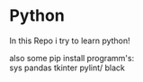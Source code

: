 # Python
In this Repo i try to learn python!

also some pip install programm's:   
sys pandas tkinter pylint/ black
